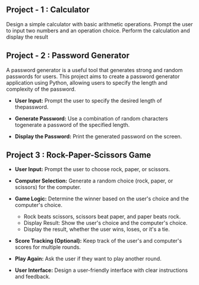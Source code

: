 ## Project - 1 : Calculator

Design a simple calculator with basic arithmetic operations.
Prompt the user to input two numbers and an operation choice.
Perform the calculation and display the result


## Project - 2 : Password Generator 

A password generator is a useful tool that generates strong and random passwords for users. This project aims to create a password generator application using Python, allowing users to
specify the length and complexity of the password.

- **User Input:** Prompt the user to specify the desired length of thepassword.

- **Generate Password:** Use a combination of random characters togenerate a password of the specified length.

- **Display the Password:** Print the generated password on the screen.


## Project 3 : Rock-Paper-Scissors Game

- **User Input:** Prompt the user to choose rock, paper, or scissors.
  
- **Computer Selection:** Generate a random choice (rock, paper, or scissors) for the computer.
  
- **Game Logic:** Determine the winner based on the user's choice and the computer's choice.
  - Rock beats scissors, scissors beat paper, and paper beats rock.
  - Display Result: Show the user's choice and the computer's choice.
  - Display the result, whether the user wins, loses, or it's a tie.
  
- **Score Tracking (Optional):** Keep track of the user's and computer's scores for multiple rounds.
  
- **Play Again:** Ask the user if they want to play another round.
  
- **User Interface:** Design a user-friendly interface with clear instructions and feedback.


